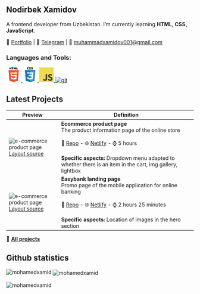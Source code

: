 ## Nodirbek Xamidov
A frontend developer from Uzbekistan.  I’m currently learning **HTML, CSS, JavaScript**.

💼 <a href="https://mnx-portfolio.netlify.app/" target="_blank">Portfolio</a> | 💬 <a href="https://t.me/mohamedxamid" target="_blank">Telegram</a> | 📧 muhammadxamidov001@gmail.com

<h3 align="left">Languages and Tools:</h3>
<p align="left"> <a href="https://www.w3.org/html/" target="_blank" rel="noreferrer"> <img src="https://raw.githubusercontent.com/devicons/devicon/master/icons/html5/html5-original-wordmark.svg" alt="html5" width="40" height="40"/> </a> <a href="https://www.w3schools.com/css/" target="_blank" rel="noreferrer"> <img src="https://raw.githubusercontent.com/devicons/devicon/master/icons/css3/css3-original-wordmark.svg" alt="css3" width="40" height="40"/> <a href="https://developer.mozilla.org/en-US/docs/Web/JavaScript" target="_blank" rel="noreferrer"> <img src="https://raw.githubusercontent.com/devicons/devicon/master/icons/javascript/javascript-original.svg" alt="javascript" width="40" height="40"/> </a> </a> <a href="https://git-scm.com/" target="_blank" rel="noreferrer"> <img src="https://www.vectorlogo.zone/logos/git-scm/git-scm-icon.svg" alt="git" width="40" height="40"/> </a> </p>

## Latest Projects

| Preview | Definition |
|---|---|
| <img src="https://res.cloudinary.com/dz209s6jk/image/upload/f_auto,q_auto,w_475/Challenges/fhzpdnabrek50hvhftnl.jpg" alt="e-commerce product page" width="250" /><br>[Layout source](https://www.frontendmentor.io/challenges/ecommerce-product-page-UPsZ9MJp6) | **Ecommerce product page**<br>The product information page of the online store<br><br>🧾 [Repo](https://github.com/mohamedxamid/sneakers-ecommerce-product-page) - 🌐 [Netlify](https://mnx-sneakers.netlify.app/) - ⌚ 5 hours<br><br>**Specific aspects:** Dropdown menu adapted to whether there is an item in the cart, img gallery, lightbox |
| <img src="https://res.cloudinary.com/dz209s6jk/image/upload/f_auto,q_auto,w_475/Challenges/o4iyywkwjc31epcmsmyo.jpg" alt="e-commerce product page" width="250" /><br>[Layout source](https://www.frontendmentor.io/challenges/easybank-landing-page-WaUhkoDN) | **Easybank landing page**<br>Promo page of the mobile application for online banking<br><br>🧾 [Repo](https://github.com/mohamedxamid/easy-bank) - 🌐 [Netlify](https://mnx-easy-bank.netlify.app/) - ⌚ 2 hours 25 minutes<br><br>**Specific aspects:** Location of images in the hero section |

💼 **<a href="https://mnx-portfolio.netlify.app/" target="_blank">All projects</a>**


## Github statistics
<p><img align="left" src="https://github-readme-stats.vercel.app/api/top-langs?username=mohamedxamid&show_icons=true&locale=en&layout=compact" alt="mohamedxamid" /></p>

<p>&nbsp;<img align="center" src="https://github-readme-stats.vercel.app/api?username=mohamedxamid&show_icons=true&locale=en" alt="mohamedxamid" /></p>

<p><img align="center" src="https://github-readme-streak-stats.herokuapp.com/?user=mohamedxamid&" alt="mohamedxamid" /></p>
